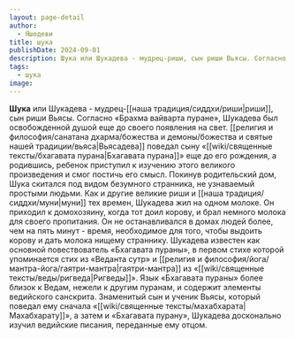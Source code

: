 ```yaml
---
layout: page-detail
author:
  - Яшодеви
title: шука
publishDate: 2024-09-01
description: Шука или Шукадева - мудрец-риши, сын риши Вьясы. Согласно «Брахма вайварта пуране», Шукадева был освобожденной душой еще до своего появления на свет.
tags:
  - шука
image:
---
```

**Шука** или Шукадева - мудрец-[[наша традиция/сиддхи/риши|риши]], сын риши Вьясы. Согласно «Брахма вайварта пуране», Шукадева был освобожденной душой еще до своего появления на свет. [[религия и философия/санатана дхарма/божества и демоны/божества и святые нашей традиции/вьяса|Вьясадева]] поведал сыну «[[wiki/священные тексты/бхагавата пурана|Бхагавата пурана]]» еще до его рождения, а родившись, ребенок приступил к изучению этого великого произведения и смог постичь его смысл. Покинув родительский дом, Шука скитался под видом безумного странника, не узнаваемый простыми людьми. Как и другие великие риши и [[наша традиция/сиддхи/муни|муни]] тех времен, Шукадева жил на одном молоке. Он приходил к домохозяину, когда тот доил корову, и брал немного молока для своего пропитания. Он не останавливался в домах людей более, чем на пять минут - время, необходимое для того, чтобы выдоить корову и дать молока нищему страннику. Шукадева известен как основной повествователь «Бхагавата пураны», в первом стихе которой упоминается стих из «Веданта сутр» и [[религия и философия/йога/мантра-йога/гаятри-мантра|гаятри-мантра]] из «[[wiki/священные тексты/веды/ригведа|Ригведы]]». Язык «Бхагавата пураны» более близок к Ведам, нежели к другим пуранам, и содержит элементы ведийского санскрита. Знаменитый сын и ученик Вьясы, который поведал ему сначала «[[wiki/священные тексты/махабхарата|Махабхарату]]», а затем и «Бхагавата пурану», Шукадева досконально изучил ведийские писания, переданные ему отцом.

